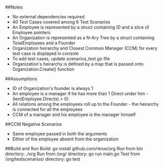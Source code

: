 ##Notes
- No external dependencies required
- 40 Test Cases covered among 6 Test Scenarios
- An Employee is represented by a struct containing ID and a slice of Employee pointers
- An Organization is represented as a N-Ary Tree by a struct containing TotalEmployees and a Founder  
- Organization heirarchy and Closest Common Manager (CCM) for every test case is displayed in console
- To add test cases, update scenarios_test.go file
- Organization's heirarchy is defined by a map that is passed onto Organization.Create() function

##Assumptions
- ID of Organization's founder is always 1
- An employee is a manager if he has more than 1 Direct under him - (len(Employee.Directs) > 0)
- All relations among the employees roll up to the Founder - the heirarchy is connected for all the employees
- CCM of a manager and his employee is the manager himself

##CCM Negative Scenarios
- Same employee passed in both the arguments
- Either of the employee absent from the organization

##Build and Run
Build: go install github.com/rkrux/org
Run from bin directory: ./org
Run from /org/ directory: go run main.go
Test from /org/testscenarios/ directory: go test